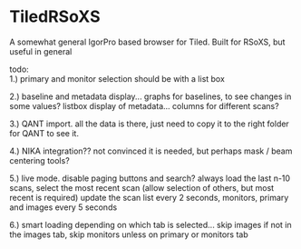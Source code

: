 # TiledRSoXS
A somewhat general IgorPro based browser for Tiled.  Built for RSoXS, but useful in general

todo:  
1.) primary and monitor selection should be with a list box

2.) baseline and metadata display...
  graphs for baselines, to see changes in some values?
  listbox display of metadata... columns for different scans?
  
3.) QANT import.  all the data is there, just need to copy it to the right folder for QANT to see it.

4.) NIKA integration??  not convinced it is needed, but perhaps mask / beam centering tools?

5.) live mode.
  disable paging buttons and search? always load the last n-10 scans, select the most recent scan (allow selection of others, but most recent is required)
  update the scan list every 2 seconds, monitors, primary and images every 5 seconds
  
6.) smart loading depending on which tab is selected... skip images if not in the images tab, skip monitors unless on primary or monitors tab

